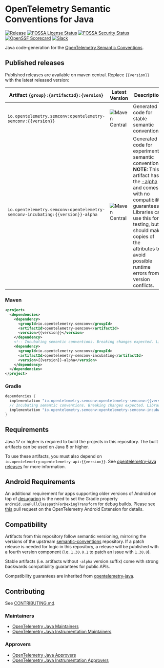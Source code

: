# OpenTelemetry Semantic Conventions for Java

[![Release](https://img.shields.io/github/v/release/open-telemetry/semantic-conventions-java?include_prereleases&style=)](https://github.com/open-telemetry/semantic-conventions-java/releases/)
[![FOSSA License Status](https://app.fossa.com/api/projects/custom%2B162%2Fgithub.com%2Fopen-telemetry%2Fsemantic-conventions-java.svg?type=shield&issueType=license)](https://app.fossa.com/projects/custom%2B162%2Fgithub.com%2Fopen-telemetry%2Fsemantic-conventions-java?ref=badge_shield&issueType=license)
[![FOSSA Security Status](https://app.fossa.com/api/projects/custom%2B162%2Fgithub.com%2Fopen-telemetry%2Fsemantic-conventions-java.svg?type=shield&issueType=security)](https://app.fossa.com/projects/custom%2B162%2Fgithub.com%2Fopen-telemetry%2Fsemantic-conventions-java?ref=badge_shield&issueType=security)
[![OpenSSF Scorecard](https://api.scorecard.dev/projects/github.com/open-telemetry/semantic-conventions-java/badge)](https://scorecard.dev/viewer/?uri=github.com/open-telemetry/semantic-conventions-java)
[![Slack](https://img.shields.io/badge/slack-@cncf/otel--java-blue.svg?logo=slack)](https://cloud-native.slack.com/archives/C014L2KCTE3)

Java code-generation for the [OpenTelemetry Semantic Conventions](https://github.com/open-telemetry/semantic-conventions).

## Published releases

Published releases are available on maven central. Replace `{{version}}` with the latest released version:

| Artifact `{group}:{artifactId}:{version}`                                     | Latest Version                           | Description                                                                                                                                                                                                                                                                                      |
|-------------------------------------------------------------------------------|------------------------------------------|--------------------------------------------------------------------------------------------------------------------------------------------------------------------------------------------------------------------------------------------------------------------------------------------------|
| `io.opentelemetry.semconv:opentelemetry-semconv:{{version}}`                  | ![Maven Central][maven-badge-stable]     | Generated code for stable semantic conventions.                                                                                                                                                                                                                                                  |        
| `io.opentelemetry.semconv:opentelemetry-semconv-incubating:{{version}}-alpha` | ![Maven Central][maven-badge-incubating] | Generated code for experimental semantic conventions.</br>**NOTE:** This artifact has the [-alpha][versioning] and comes with no compatibility guarantees. Libraries can use this for testing, but should make copies of the attributes to avoid possible runtime errors from version conflicts. |        


### Maven

```xml
<project>
  <dependencies>
    <dependency>
      <groupId>io.opentelemetry.semconv</groupId>
      <artifactId>opentelemetry-semconv</artifactId>
      <version>{{version}}</version>
    </dependency>
    <!-- Incubating semantic conventions. Breaking changes expected. Library instrumentation SHOULD NOT depend on this. -->
    <dependency>
      <groupId>io.opentelemetry.semconv</groupId>
      <artifactId>opentelemetry-semconv-incubating</artifactId>
      <version>{{version}}-alpha</version>
    </dependency>
  </dependencies>
</project>
```

### Gradle

```groovy
dependencies {
  implementation "io.opentelemetry.semconv:opentelemetry-semconv:{{version}}"
  // Incubating semantic conventions. Breaking changes expected. Library instrumentation SHOULD NOT depend on this.
  implementation "io.opentelemetry.semconv:opentelemetry-semconv-incubating:{{version}}-alpha"
}
```

## Requirements

Java 17 or higher is required to build the projects in this repository. The built artifacts can be
used on Java 8 or higher.

To use these artifacts, you must also depend on `io.opentelemetry:opentelemetry-api:{{version}}`.
See [opentelemetry-java releases](https://github.com/open-telemetry/opentelemetry-java#releases) for
more information.

## Android Requirements

An additional requirement for apps supporting older versions of Android on top of 
[desugaring](https://github.com/open-telemetry/opentelemetry-java/blob/main/VERSIONING.md#language-version-compatibility) 
is the need to set the Gradle property `android.useFullClasspathForDexingTransform` for debug 
builds. Please see [this](https://github.com/open-telemetry/opentelemetry-android/pull/309) 
pull request on the OpenTelemetry Android Extension for details.

## Compatibility

Artifacts from this repository follow semantic versioning, mirroring the versions of the upstream [semantic-conventions](https://github.com/open-telemetry/semantic-conventions) repository. If a patch release is needed for logic in this repository, a release will be published with a fourth version component (i.e. `1.30.0.1` to patch an issue with `1.30.0`).  

Stable artifacts (i.e. artifacts without `-alpha` version suffix) come with strong backwards compatibility guarantees for public APIs.

Compatibility guarantees are inherited from [opentelemetry-java][versioning].

## Contributing

See [CONTRIBUTING.md](CONTRIBUTING.md).

### Maintainers

- [OpenTelemetry Java Maintainers](https://github.com/open-telemetry/opentelemetry-java#maintainers)
- [OpenTelemetry Java Instrumentation Maintainers](https://github.com/open-telemetry/opentelemetry-java-instrumentation#maintainers)

### Approvers

- [OpenTelemetry Java Approvers](https://github.com/open-telemetry/opentelemetry-java#approvers)
- [OpenTelemetry Java Instrumentation Approvers](https://github.com/open-telemetry/opentelemetry-java-instrumentation#approvers)

[maven-badge-stable]: https://img.shields.io/maven-central/v/io.opentelemetry.semconv/opentelemetry-semconv
[maven-badge-incubating]: https://img.shields.io/maven-central/v/io.opentelemetry.semconv/opentelemetry-semconv-incubating

[versioning]: https://github.com/open-telemetry/opentelemetry-java/blob/main/VERSIONING.md

<!-- TODO(jack-berg): add code coverage badge? -->
